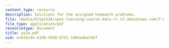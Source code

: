 ```yaml
---
content_type: resource
description: Solutions for the assigned homework problems.
file: /media/https%3A/open-learning-course-data-rc.s3.amazonaws.com/7-012-introduction-to-biology-fall-2004/ec63ec8ee1d845d887d11d64adea742f_ps2a.pdf
file_type: application/pdf
resourcetype: Document
title: ps2a.pdf
uid: ec63ec8e-e1d8-45d8-87d1-1d64adea742f
---
```

